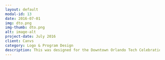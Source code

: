 ```yaml
---
layout: default
modal-id: 13
date: 2016-07-01
img: dto.png
img-thumb: dto.png
alt: image-alt
project-date: July 2016
client: Canvs
category: Logo & Program Design 
description: This was designed for the Downtown Orlando Tech Celebration, celebrating tech startups and the tech community in Orlando. I decided to use the fountain as a beacon of downtown orlando but give it a more techy vibe. I made several logo alternates which were used in different types of advertisments. As with all of my logo designs, I start out with pencil and paper and then start moving things to the computer.  
---
```


